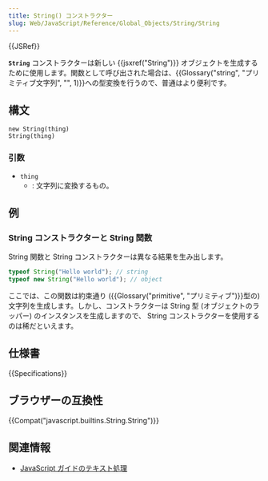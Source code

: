 ```yaml
---
title: String() コンストラクター
slug: Web/JavaScript/Reference/Global_Objects/String/String
---
```


{{JSRef}}

**`String`** コンストラクターは新しい {{jsxref("String")}} オブジェクトを生成するために使用します。関数として呼び出された場合は、{{Glossary("string", "プリミティブ文字列", "", 1)}}への型変換を行うので、普通はより便利です。

## 構文

```
new String(thing)
String(thing)
```

### 引数

- `thing`
  - : 文字列に変換するもの。

## 例

### String コンストラクターと String 関数

String 関数と String コンストラクターは異なる結果を生み出します。

```js
typeof String("Hello world"); // string
typeof new String("Hello world"); // object
```

ここでは、この関数は約束通り ({{Glossary("primitive", "プリミティブ")}}型の) 文字列を生成します。しかし、コンストラクターは String 型 (オブジェクトのラッパー) のインスタンスを生成しますので、 String コンストラクターを使用するのは稀だといえます。

## 仕様書

{{Specifications}}

## ブラウザーの互換性

{{Compat("javascript.builtins.String.String")}}

## 関連情報

- [JavaScript ガイドのテキスト処理](/ja/docs/Web/JavaScript/Guide/Text_formatting)
